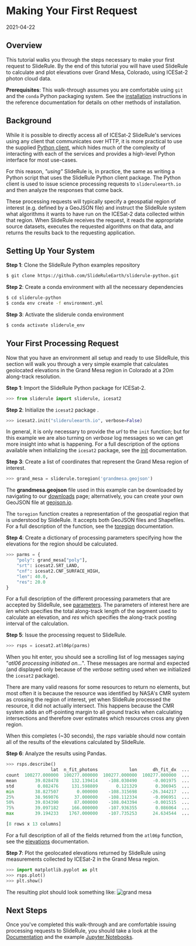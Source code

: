 # Making Your First Request

2021-04-22

## Overview

This tutorial walks you through the steps necessary to make your first request to SlideRule. By the end of this tutorial you will have used SlideRule to calculate and plot elevations over Grand Mesa, Colorado, using ICESat-2 photon cloud data.

**Prerequisites**: This walk-through assumes you are comfortable using `git` and the `conda` Python packaging system. See the [installation](../../getting_started/Install.html) instructions in the reference documentation for details on other methods of installation.

## Background

While it is possible to directly access all of ICESat-2 SlideRule's services using any client that communicates over HTTP, it is more practical to use the supplied [Python client](https://github.com/SlideRuleEarth/sliderule), which hides much of the complexity of interacting with each of the services and provides a high-level Python interface for most use-cases.

For this reason, _"using"_ SlideRule is, in practice, the same as writing a Python script that uses the SlideRule Python client package.  The Python client is used to issue science processing requests to `slideruleearth.io` and then analyze the responses that come back.

These processing requests will typically specify a geospatial region of interest (e.g. defined by a GeoJSON file) and instruct the SlideRule system what algorithms it wants to have run on the ICESat-2 data collected within that region.  When SlideRule receives the request, it reads the appropriate source datasets, executes the requested algorithms on that data, and returns the results back to the requesting application.

## Setting Up Your System

__Step 1__: Clone the SlideRule Python examples repository
```bash
$ git clone https://github.com/SlideRuleEarth/sliderule-python.git
```

__Step 2__: Create a conda environment with all the necessary dependencies
```bash
$ cd sliderule-python
$ conda env create -f environment.yml
```

__Step 3__: Activate the sliderule conda environment
```bash
$ conda activate sliderule_env
```

## Your First Processing Request

Now that you have an environment all setup and ready to use SlideRule, this section will walk you through a very simple example that calculates geolocated elevations in the Grand Mesa region in Colorado at a 20m along-track resolution.

__Step 1__: Import the SlideRule Python package for ICESat-2.
```python
>>> from sliderule import sliderule, icesat2
```

__Step 2__: Initialize the `icesat2` package .
```python
>>> icesat2.init("slideruleearth.io", verbose=False)
```
In general, it is only necessary to provide the _url_ to the `init` function; but for this example we are also turning on _verbose_ log messages so we can get more insight into what is happening.  For a full description of the options available when initializing the `icesat2` package, see the [init](../../api_reference/icesat2.html#init) documentation.

__Step 3__: Create a list of coordinates that represent the Grand Mesa region of interest.
```python
>>> grand_mesa = sliderule.toregion('grandmesa.geojson')
```
The **grandmesa.geojson** file used in this example can be downloaded by navigating to our [downloads](/rtd/tutorials/downloads.html) page; alternatively, you can create your own GeoJSON file at [geojson.io](https://geojson.io).

The `toregion` function creates a representation of the geospatial region that is understood by SlideRule.  It accepts both GeoJSON files and Shapefiles.  For a full description of the function, see the [toregion](../../user_guide/icesat2.html#toregion) documentation.

__Step 4__: Create a dictionary of processing parameters specifying how the elevations for the region should be calculated.
```python
>>> parms = {
    "poly": grand_mesa["poly"],
    "srt": icesat2.SRT_LAND,
    "cnf": icesat2.CNF_SURFACE_HIGH,
    "len": 40.0,
    "res": 20.0
}
```
For a full description of the different processing parameters that are accepted by SlideRule, see [parameters](../../user_guide/icesat2.html#parameters).  The parameters of interest here are _len_ which specifies the total along-track length of the segment used to calculate an elevation, and _res_ which specifies the along-track posting interval of the calculation.

__Step 5__: Issue the processing request to SlideRule.
```python
>>> rsps = icesat2.atl06p(parms)
```
When you hit enter, you should see a scrolling list of log messages saying "*atl06 processing initiated on...*". These messages are normal and expected (and displayed only because of the _verbose_ setting used when we initialized the `icesat2` package).

There are many valid reasons for some resources to return no elements, but most often it is because the resource was identified by NASA's CMR system as crossing the region of interest, yet when SlideRule processed the resource, it did not actually intersect.  This happens because the CMR system adds an off-pointing margin to all ground tracks when calculating intersections and therefore over estimates which resources cross any given region.

When this completes (~30 seconds), the _rsps_ variable should now contain all of the results of the elevations calculated by SlideRule.

__Step 6__: Analyze the results using Pandas.
```python
>>> rsps.describe()
                 lat  n_fit_photons            lon      dh_fit_dx  ...         h_mean     rms_misfit            rgt    segment_id
count  100277.000000  100277.000000  100277.000000  100277.000000  ...  100277.000000  100240.000000  100277.000000  100277.00000
mean       39.028478     132.139414    -108.030490      -0.001975  ...    2707.639564       2.512702     841.096513  500659.18788
std         0.082476     131.598809       0.121329       0.306945  ...     440.133777       3.124903     384.650923  284372.50888
min        38.827507       0.000000    -108.315698     -26.344217  ...    1396.383336       0.042654     211.000000  215376.00000
25%        38.969076      37.000000    -108.112334      -0.096951  ...    2371.550240       0.569138     737.000000  216597.00000
50%        39.034390      87.000000    -108.043394      -0.001515  ...    2846.206073       1.387819    1156.000000  217400.00000
75%        39.097182     166.000000    -107.936355       0.086064  ...    3068.137673       3.363937    1156.000000  785282.00000
max        39.194233    1767.000000    -107.735253      24.634544  ...    3737.048479     164.336963    1179.000000  786420.00000

[8 rows x 13 columns]
```
For a full description of all of the fields returned from the `atl06p` function, see the [elevations](../../user_guide/icesat2.html#elevations) documentation.

__Step 7__: Plot the geolocated elevations returned by SlideRule using measurements collected by ICESat-2 in the Grand Mesa region.
```python
>>> import matplotlib.pyplot as plt
>>> rsps.plot()
>>> plt.show()
```
The resulting plot should look something like:
![grand mesa](../../assets/grandmesa.png)


## Next Steps

Once you've completed this walk-through and are comfortable issuing processing requests to SlideRule, you should take a look at the [Documentation](../../) and the example [Jupyter Notebooks](../../getting_started/Examples.html).
